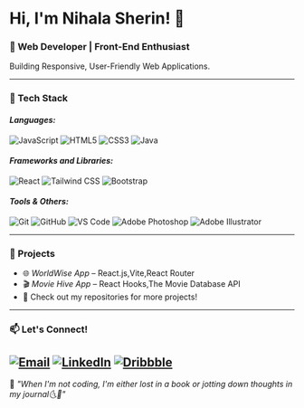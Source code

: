 # Hi, I'm Nihala Sherin! 👋  
### 🚀 Web Developer | Front-End Enthusiast  
Building Responsive, User-Friendly Web Applications.

---

### 🔧 Tech Stack  
#### *Languages:*  
![JavaScript](https://img.shields.io/badge/JavaScript-F7DF1E?style=for-the-badge&logo=javascript&logoColor=black)   ![HTML5](https://img.shields.io/badge/HTML5-E34F26?style=for-the-badge&logo=html5&logoColor=white)   ![CSS3](https://img.shields.io/badge/CSS3-1572B6?style=for-the-badge&logo=css3&logoColor=white)   ![Java](https://img.shields.io/badge/Java-007396?style=for-the-badge&logo=java&logoColor=white)  

#### *Frameworks and Libraries:*  
![React](https://img.shields.io/badge/React-61DAFB?style=for-the-badge&logo=react&logoColor=black)    ![Tailwind CSS](https://img.shields.io/badge/TailwindCSS-06B6D4?style=for-the-badge&logo=tailwindcss&logoColor=white)  ![Bootstrap](https://img.shields.io/badge/Bootstrap-7952B3?style=for-the-badge&logo=bootstrap&logoColor=white) 

#### *Tools & Others:*  
![Git](https://img.shields.io/badge/Git-F05032?style=for-the-badge&logo=git&logoColor=white)   ![GitHub](https://img.shields.io/badge/GitHub-181717?style=for-the-badge&logo=github&logoColor=white)   ![VS Code](https://img.shields.io/badge/VSCode-007ACC?style=for-the-badge&logo=visualstudiocode&logoColor=white)  ![Adobe Photoshop](https://img.shields.io/badge/Adobe%20Photoshop-31A8FF?style=for-the-badge&logo=adobephotoshop&logoColor=white)   ![Adobe Illustrator](https://img.shields.io/badge/Adobe%20Illustrator-FF9A00?style=for-the-badge&logo=adobeillustrator&logoColor=white)  

---

### 📌 Projects  
- 🌐 *WorldWise App* – React.js,Vite,React Router
- 🎬 *Movie Hive App* – React Hooks,The Movie Database API
- 📌 Check out my repositories for more projects!  

---

### 📫 Let's Connect!  
[![Email](https://img.shields.io/badge/Email-D14836?style=for-the-badge&logo=gmail&logoColor=white)](mailto:nihalasherin254@gmail.com)  [![LinkedIn](https://img.shields.io/badge/LinkedIn-0A66C2?style=for-the-badge&logo=linkedin&logoColor=white)](https://linkedin.com/in/nihala-sherin)  [![Dribbble](https://img.shields.io/badge/Dribbble-EA4C89?style=for-the-badge&logo=dribbble&logoColor=white)](https://dribbble.com/nihala-sherin) 
---

🌿 *"When I'm not coding, I'm either lost in a book or jotting down thoughts in my journal🌜📓"*
